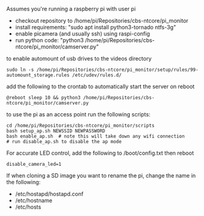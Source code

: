 Assumes you're running a raspberry pi with user pi

- checkout repository to /home/pi/Repositories/cbs-ntcore/pi_monitor
- install requirements: "sudo apt install python3-tornado ntfs-3g"
- enable picamera (and usually ssh) using raspi-config
- run python code: "python3 /home/pi/Repositories/cbs-ntcore/pi_monitor/camserver.py"

to enable automount of usb drives to the videos directory

```
sudo ln -s /home/pi/Repositories/cbs-ntcore/pi_monitor/setup/rules/99-automount_storage.rules /etc/udev/rules.d/
```

add the following to the crontab to automatically start the server on reboot

```
@reboot sleep 10 && python3 /home/pi/Repositories/cbs-ntcore/pi_monitor/camserver.py
```

to use the pi as an access point run the following scripts:
```
cd /home/pi/Repositories/cbs-ntcore/pi_monitor/scripts
bash setup_ap.sh NEWSSID NEWPASSWORD
bash enable_ap.sh  # note this will take down any wifi connection
# run disable_ap.sh to disable the ap mode
```

For accurate LED control, add the following to /boot/config.txt then reboot
```
disable_camera_led=1
```

If when cloning a SD image you want to rename the pi, change the name in the following:

- /etc/hostapd/hostapd.conf
- /etc/hostname
- /etc/hosts
